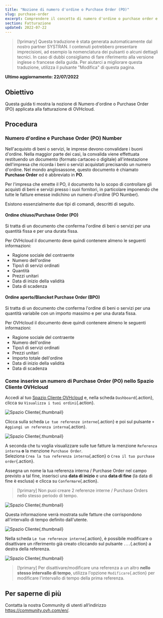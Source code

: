 ```yaml
---
title: "Nozione di numero d'ordine o Purchase Order (PO)"
slug: purchase-order
excerpt: Comprendere il concetto di numero d'ordine o purchase order e applicarlo nel contesto del saldo delle fatture OVHcloud
section: Fatturazione
updated: 2022-07-22
---
```


> [!primary]
> Questa traduzione è stata generata automaticamente dal nostro partner SYSTRAN. I contenuti potrebbero presentare imprecisioni, ad esempio la nomenclatura dei pulsanti o alcuni dettagli tecnici. In caso di dubbi consigliamo di fare riferimento alla versione inglese o francese della guida. Per aiutarci a migliorare questa traduzione, utilizza il pulsante "Modifica" di questa pagina.
>

**Ultimo aggiornamento: 22/07/2022**

## Obiettivo

Questa guida ti mostra la nozione di Numero d'ordine o Purchase Order (PO) applicata alla fatturazione di OVHcloud.

## Procedura

### Numero d'ordine e Purchase Order (PO) Number

Nell'acquisto di beni o servizi, le imprese devono convalidare i buoni d'ordine. Nella maggior parte dei casi, la convalida viene effettuata restituendo un documento (formato cartaceo o digitale) all'intestazione dell'impresa che ricorda i beni o servizi acquistati precisando un numero d'ordine.
Nel mondo anglosassone, questo documento è chiamato **Purchase Order** ed è abbreviato in **PO**.

Per l'impresa che emette il PO, il documento ha lo scopo di controllare gli acquisti di beni e servizi presso i suoi fornitori, in particolare imponendo che tutte le fatture emesse indichino un numero d'ordine (PO Number).

Esistono essenzialmente due tipi di comandi, descritti di seguito.

#### Ordine chiuso/Purchase Order (PO)

Si tratta di un documento che conferma l'ordine di beni o servizi per una quantità fissa e per una durata fissa.

Per OVHcloud il documento deve quindi contenere almeno le seguenti informazioni:

* Ragione sociale del contraente
* Numero dell'ordine
* Tipo/i di servizi ordinati
* Quantità
* Prezzi unitari
* Data di inizio della validità
* Data di scadenza

#### Ordine aperto/Blancket Purchase Order (BPO)

Si tratta di un documento che conferma l'ordine di beni o servizi per una quantità variabile con un importo massimo e per una durata fissa.

Per OVHcloud il documento deve quindi contenere almeno le seguenti informazioni:

* Ragione sociale del contraente
* Numero dell'ordine
* Tipo/i di servizi ordinati
* Prezzi unitari
* Importo totale dell'ordine
* Data di inizio della validità
* Data di scadenza

### Come inserire un numero di Purchase Order (PO) nello Spazio Cliente OVHcloud

Accedi al tuo [Spazio Cliente OVHcloud](https://www.ovh.com/auth/?action=gotomanager&from=https://www.ovh.it/&ovhSubsidiary=it) e, nella scheda `Dashboard`{.action}, clicca su `Visualizza i tuoi ordini`{.action}.

![Spazio Cliente](images/internalreference00.png){.thumbnail}

Clicca sulla scheda `Le tue referenze interne`{.action} e poi sul pulsante `+ Aggiungi un referenza interna`{.action}.

![Spazio Cliente](images/internalreference01.png){.thumbnail}

A seconda che tu voglia visualizzare sulle tue fatture la menzione `Referenza interna` **o** la menzione `Purchase Order`.<br>
Seleziona `Crea la tua referenza interna`{.action} o `Crea il tuo purchase order`{.action}.

Assegna un nome la tua referenza interna / Purchase Order nel campo previsto a tal fine, inserisci una **data di inizio** e una **data di fine** (la data di fine è esclusa) e clicca su `Confermare`{.action}.

> [!primary]
> Non puoi creare 2 referenze interne / Purchase Orders nello stesso periodo di tempo.

![Spazio Cliente](images/internalreference02.png){.thumbnail}

Questa informazione verrà mostrata sulle fatture che corrispondono all'intervallo di tempo definito dall'utente.

![Spazio Cliente](images/internalreference03.png){.thumbnail}

Nella scheda `Le tue referenze interne`{.action}, è possibile modificare o disattivare un riferimento già creato cliccando sul pulsante `...`{.action} a destra della referenza.

![Spazio Cliente](images/internalreference04.png){.thumbnail}

> [!primary]
> Per disattivare/modificare una referenza a un altro **nello stesso intervallo di tempo**, utilizza l'opzione `Modificare`{.action} per modificare l'intervallo di tempo della prima referenza.

## Per saperne di più

Contatta la nostra Community di utenti all’indirizzo <https://community.ovh.com/en/>.
